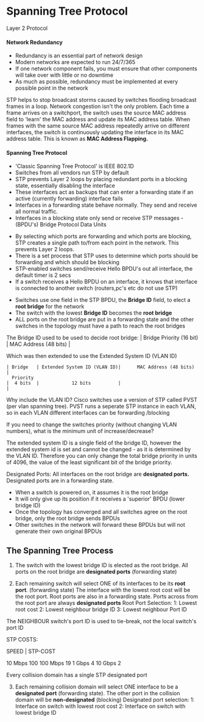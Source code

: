 # Spanning Tree Protocol

Layer 2 Protocol

#### Network Redundancy

- Redundancy is an essential part of network design
- Modern networks are expected to run 24/7/365
- If one network component fails, you must ensure that other components will take over with little or no downtime
- As much as possible, redundancy must be implemented at every possible point in the network

STP helps to stop broadcast storms caused by switches flooding broadcast frames in a loop. Network congestion isn't the only problem. Each time a frame arrives on a switchport, the switch uses the source MAC address field to 'learn' the MAC address and update its MAC address table. When frames with the same source MAC address repeatedly arrive on different interfaces, the switch is continuously updating the interface in its MAC address table. This is known as **MAC Address Flapping.**

#### Spanning Tree Protocol

- 'Classic Spanning Tree Protocol' is IEEE 802.1D
- Switches from all vendors run STP by default
- STP prevents Layer 2 loops by placing redundant ports in a blocking state, essentially disabling the interface
- These interfaces act as backups that can enter a forwarding state if an active (currently forwarding) interface fails
- Interfaces in a forwarding state behave normally. They send and receive all normal traffic.
- Interfaces in a blocking state only send or receive STP messages - (BPDU's) Bridge Protocol Data Units

* By selecting which ports are forwarding and which ports are blocking, STP creates a single path to/from each point in the network. This prevents Layer 2 loops.
* There is a set process that STP uses to determine which ports should be forwarding and which should be blocking
* STP-enabled switches send/receive Hello BPDU's out all interface, the default timer is 2 secs
* If a switch receives a Hello BPDU on an interface, it knows that interface is connected to another switch (routers,pc's etc do not use STP)

- Switches use one field in the STP BPDU, the **Bridge ID** field, to elect a **root bridge** for the network
- The switch with the lowest **Bridge ID** becomes the **root bridge**
- ALL ports on the root bridge are put in a forwarding state and the other switches in the topology must have a path to reach the root bridges

The Bridge ID used to be used to decide root bridge:
	| Bridge Priority (16 bit)   |  MAC Address (48 bits) |

Which was then extended to use the Extended System ID (VLAN ID)

	| Bridge   | Extended System ID (VLAN ID)|      MAC Address (48 bits)       |
	  Priority      
	|  4 bits  |			12 bits			 |									|

Why include the VLAN ID? Cisco switches use a version of STP called PVST (per vlan spanning tree). PVST runs a seperate STP instance in each VLAN, so in each VLAN different interfaces can be forwarding /blocking

If you need to change the switches priority (without changing VLAN numbers), what is the minimum unit of increase/decrease?

The extended system ID is a single field of the bridge ID, however the extended system id is set and cannot be changed - as it is determined by the VLAN ID. Therefore you can only change the total bridge priority in units of 4096, the value of the least significant bit of the bridge priority.

Designated Ports:
All interfaces on the root bridge are **designated ports.** Designated ports are in a forwarding state.

* When a switch is powered on, it assumes it is the root bridge
* It will only give up its position if it receives a 'superior' BPDU (lower bridge ID)
* Once the topology has converged and all switches agree on the root bridge, only the root bridge sends BPDUs
* Other switches in the network will forward these BPDUs but will not generate their own original BPDUs


## The Spanning Tree Process

1) The switch with the lowest bridge ID is elected as the root bridge. All ports on the root bridge are **designated ports** (forwarding state)

2) Each remaining switch will select ONE of its interfaces to be its **root port**. (forwarding state) The interface with the lowest root cost will be the root port. Root ports are also in a forwarding state. Ports across from the root port are always **designated ports**
Root Port Selection:
1: Lowest root cost
2: Lowest neighbour bridge ID
3: Lowest neighbour Port ID

The NEIGHBOUR switch's port ID is used to tie-break, not the local switch's port ID

STP COSTS:

SPEED 	 |	STP-COST

10 Mbps		100
100 Mbps	19
1 Gbps		4
10 Gbps		2

Every collision domain has a single STP designated port

3) Each remaining collision domain will select ONE interface to be a **designated port** (forwarding state). The other port in the collision domain will be **non-designated** (blocking)
Designated port selection:
1: Interface on switch with lowest root cost
2: Interface on switch with lowest bridge ID
